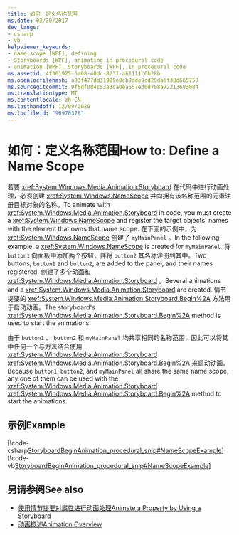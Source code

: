 ```yaml
---
title: 如何：定义名称范围
ms.date: 03/30/2017
dev_langs:
- csharp
- vb
helpviewer_keywords:
- name scope [WPF], defining
- Storyboards [WPF], animating in procedural code
- animation [WPF], Storyboards [WPF], in procedural code
ms.assetid: 4f361925-6a08-40dc-8231-a61111c6b28b
ms.openlocfilehash: a03f477dd31909e8cb9dde9cd29da6f38d665758
ms.sourcegitcommit: 9f6df084c53a3da0ea657ed0d708a72213683084
ms.translationtype: MT
ms.contentlocale: zh-CN
ms.lasthandoff: 12/09/2020
ms.locfileid: "96970378"
---
```

# <a name="how-to-define-a-name-scope"></a><span data-ttu-id="f11eb-102">如何：定义名称范围</span><span class="sxs-lookup"><span data-stu-id="f11eb-102">How to: Define a Name Scope</span></span>
<span data-ttu-id="f11eb-103">若要 <xref:System.Windows.Media.Animation.Storyboard> 在代码中进行动画处理，必须创建 <xref:System.Windows.NameScope> 并向拥有该名称范围的元素注册目标对象的名称。</span><span class="sxs-lookup"><span data-stu-id="f11eb-103">To animate with <xref:System.Windows.Media.Animation.Storyboard> in code, you must create a <xref:System.Windows.NameScope> and register the target objects' names with the element that owns that name scope.</span></span> <span data-ttu-id="f11eb-104">在下面的示例中，为 <xref:System.Windows.NameScope> 创建了 `myMainPanel` 。</span><span class="sxs-lookup"><span data-stu-id="f11eb-104">In the following example, a <xref:System.Windows.NameScope> is created for `myMainPanel`.</span></span> <span data-ttu-id="f11eb-105">将 `button1` 向面板中添加两个按钮，并将 `button2` 其名称注册到其中。</span><span class="sxs-lookup"><span data-stu-id="f11eb-105">Two buttons, `button1` and `button2`, are added to the panel, and their names registered.</span></span> <span data-ttu-id="f11eb-106">创建了多个动画和 <xref:System.Windows.Media.Animation.Storyboard> 。</span><span class="sxs-lookup"><span data-stu-id="f11eb-106">Several animations and a <xref:System.Windows.Media.Animation.Storyboard> are created.</span></span> <span data-ttu-id="f11eb-107">情节提要的 <xref:System.Windows.Media.Animation.Storyboard.Begin%2A> 方法用于启动动画。</span><span class="sxs-lookup"><span data-stu-id="f11eb-107">The storyboard's <xref:System.Windows.Media.Animation.Storyboard.Begin%2A> method is used to start the animations.</span></span>  
  
 <span data-ttu-id="f11eb-108">由于 `button1` 、 `button2` 和 `myMainPanel` 均共享相同的名称范围，因此可以将其中任何一个与方法结合使用 <xref:System.Windows.Media.Animation.Storyboard> <xref:System.Windows.Media.Animation.Storyboard.Begin%2A> 来启动动画。</span><span class="sxs-lookup"><span data-stu-id="f11eb-108">Because `button1`, `button2`, and `myMainPanel` all share the same name scope, any one of them can be used with the <xref:System.Windows.Media.Animation.Storyboard> <xref:System.Windows.Media.Animation.Storyboard.Begin%2A> method to start the animations.</span></span>  
  
## <a name="example"></a><span data-ttu-id="f11eb-109">示例</span><span class="sxs-lookup"><span data-stu-id="f11eb-109">Example</span></span>  
 [!code-csharp[StoryboardBeginAnimation_procedural_snip#NameScopeExample](~/samples/snippets/csharp/VS_Snippets_Wpf/StoryboardBeginAnimation_procedural_snip/CSharp/ScopeExample.cs#namescopeexample)]
 [!code-vb[StoryboardBeginAnimation_procedural_snip#NameScopeExample](~/samples/snippets/visualbasic/VS_Snippets_Wpf/StoryboardBeginAnimation_procedural_snip/visualbasic/scopeexample.vb#namescopeexample)]  
  
## <a name="see-also"></a><span data-ttu-id="f11eb-110">另请参阅</span><span class="sxs-lookup"><span data-stu-id="f11eb-110">See also</span></span>

- [<span data-ttu-id="f11eb-111">使用情节提要对属性进行动画处理</span><span class="sxs-lookup"><span data-stu-id="f11eb-111">Animate a Property by Using a Storyboard</span></span>](how-to-animate-a-property-by-using-a-storyboard.md)
- [<span data-ttu-id="f11eb-112">动画概述</span><span class="sxs-lookup"><span data-stu-id="f11eb-112">Animation Overview</span></span>](animation-overview.md)
